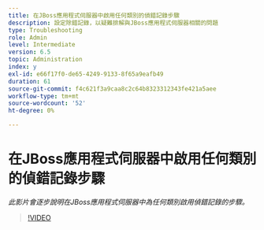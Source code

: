 ```yaml
---
title: 在JBoss應用程式伺服器中啟用任何類別的偵錯記錄步驟
description: 設定除錯記錄，以疑難排解與JBoss應用程式伺服器相關的問題
type: Troubleshooting
role: Admin
level: Intermediate
version: 6.5
topic: Administration
index: y
exl-id: e66f17f0-de65-4249-9133-8f65a9eafb49
duration: 61
source-git-commit: f4c621f3a9caa8c2c64b8323312343fe421a5aee
workflow-type: tm+mt
source-wordcount: '52'
ht-degree: 0%

---
```


# 在JBoss應用程式伺服器中啟用任何類別的偵錯記錄步驟

*此影片會逐步說明在JBoss應用程式伺服器中為任何類別啟用偵錯記錄的步驟。*

>[!VIDEO](https://video.tv.adobe.com/v/335522?quality=12&learn=on)
